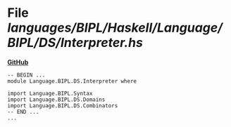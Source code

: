 # File _languages/BIPL/Haskell/Language/BIPL/DS/Interpreter.hs_
**[GitHub](https://github.com/softlang/yas/blob/master/languages/BIPL/Haskell/Language/BIPL/DS/Interpreter.hs)**
```
-- BEGIN ...
module Language.BIPL.DS.Interpreter where

import Language.BIPL.Syntax
import Language.BIPL.DS.Domains
import Language.BIPL.DS.Combinators
-- END ...
...
```
